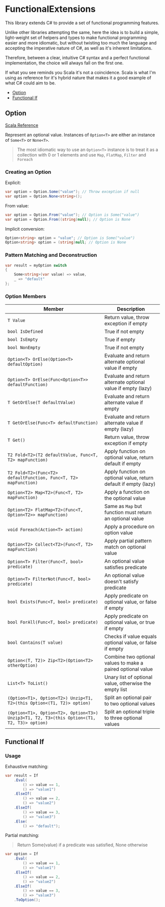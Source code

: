 # FunctionalExtensions

This library extends C# to provide a set of functional programming features.

Unlike other libraries attempting the same, here the idea is to build a simple, light-weight
set of helpers and types to make functional programming easier and more idiomatic, but without
twisting too much the language and accepting the imperative nature of C#, as well as it's
inherent limitations.

Therefore, between a clear, intuitive C# syntax and a perfect functional implementation, the
choice will always fall on the first one.

If what you see reminds you Scala it's not a coincidence. Scala is what I'm using as reference
for it's hybrid nature that makes it a good example of what C# could aim to be.

- [Option](#option)
- [Functional If](#functional-if)

## Option

[Scala Reference](https://www.scala-lang.org/api/current/scala/Option.html)

Represent an optional value. Instances of `Option<T>` are either an instance of `Some<T>` or `None<T>`.

> The most idiomatic way to use an `Option<T>` instance is to treat it as a collection with 0 or 1 elements
> and use `Map`, `FlatMap`, `Filter` and `Foreach`

### Creating an Option

Explicit:
```c#
var option = Option.Some("value"); // Throw exception if null
var option = Option.None<string>();
```

From value:
```c#
var option = Option.From("value"); // Option is Some("value")
var option = Option.From((string)null); // Option is None
```

Implicit conversion:
```c#
Option<string> option = "value"; // Option is Some("value")
Option<string> option = (string)null; // Option is None
```

### Pattern Matching and Deconstruction

```c#
var result = myOption switch
{
    Some<string>(var value) => value,
    _ => "default"
};
```

### Option Members

|Member|Description|
|---|---|
|`T Value`|Return value, throw exception if empty|
|`bool IsDefined`|True if not empty|
|`bool IsEmpty`|True if empty|
|`bool NonEmpty`|True if not empty|
|`Option<T> OrElse(Option<T> defaultOption)`|Evaluate and return alternate optional value if empty|
|`Option<T> OrElse(Func<Option<T>> defaultFunction)`|Evaluate and return alternate optional value if empty (lazy)|
|`T GetOrElse(T defaultValue)`|Evaluate and return alternate value if empty|
|`T GetOrElse(Func<T> defaultFunction)`|Evaluate and return alternate value if empty (lazy)|
|`T Get()`|Return value, throw exception if empty|
|`T2 Fold<T2>(T2 defaultValue, Func<T, T2> mapFunction)`|Apply function on optional value, return default if empty|
|`T2 Fold<T2>(Func<T2> defaultFunction, Func<T, T2> mapFunction)`|Apply function on optional value, return default if empty (lazy)|
|`Option<T2> Map<T2>(Func<T, T2> mapFunction)`|Apply a function on the optional value|
|`Option<T2> FlatMap<T2>(Func<T, Option<T2>> mapFunction)`|Same as `Map` but function must return an optional value|
|`void Foreach(Action<T> action)`|Apply a procedure on option value|
|`Option<T2> Collect<T2>(Func<T, T2> mapFunction)`|Apply partial pattern match on optional value|
|`Option<T> Filter(Func<T, bool> predicate)`|An optional value satisfies predicate|
|`Option<T> FilterNot(Func<T, bool> predicate)`|An optional value doesn't satisfy predicate|
|`bool Exists(Func<T, bool> predicate)`|Apply predicate on optional value, or false if empty|
|`bool ForAll(Func<T, bool> predicate)`|Apply predicate on optional value, or true if empty|
|`bool Contains(T value)`|Checks if value equals optional value, or false if empty|
|`Option<(T, T2)> Zip<T2>(Option<T2> otherOption)`|Combine two optional values to make a paired optional value|
|`List<T> ToList()`|Unary list of optional value, otherwise the empty list|
|`(Option<T1>, Option<T2>) Unzip<T1, T2>(this Option<(T1, T2)> option)`|Split an optional pair to two optional values|
|`(Option<T1>, Option<T2>, Option<T3>) Unzip3<T1, T2, T3>(this Option<(T1, T2, T3)> option)`|Split an optional triple to three optional values|

## Functional If

### Usage

Exhaustive matching:
```c#
var result = If
    .Eval(
        () => value == 1,
        () => "value1")
    .ElseIf(
        () => value == 2,
        () => "value2")
    .ElseIf(
        () => value == 3,
        () => "value3")
    .Else(
        () => "default");
```

Partial matching:
> Return Some(value) if a predicate was satisfied, None otherwise
```c#
var option = If
    .Eval(
        () => value == 1,
        () => "value1")
    .ElseIf(
        () => value == 2,
        () => "value2")
    .ElseIf(
        () => value == 3,
        () => "value3")
    .ToOption();
```
